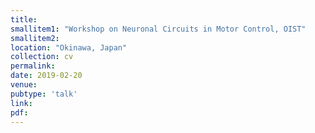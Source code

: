 ```yaml
---
title: 
smallitem1: "Workshop on Neuronal Circuits in Motor Control, OIST"
smallitem2: 
location: "Okinawa, Japan"
collection: cv
permalink:
date: 2019-02-20
venue: 
pubtype: 'talk'
link: 
pdf: 
---
```

